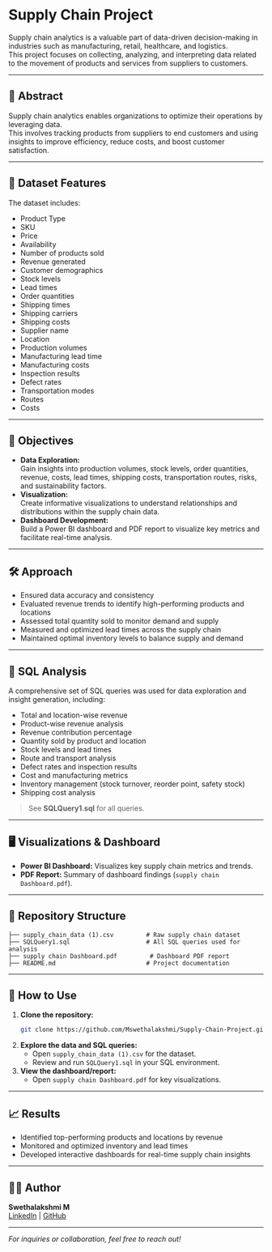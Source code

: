 # Supply Chain Project

Supply chain analytics is a valuable part of data-driven decision-making in industries such as manufacturing, retail, healthcare, and logistics.  
This project focuses on collecting, analyzing, and interpreting data related to the movement of products and services from suppliers to customers.

---

## 📄 Abstract

Supply chain analytics enables organizations to optimize their operations by leveraging data.  
This involves tracking products from suppliers to end customers and using insights to improve efficiency, reduce costs, and boost customer satisfaction.

---

## 🧾 Dataset Features

The dataset includes:
- Product Type
- SKU
- Price
- Availability
- Number of products sold
- Revenue generated
- Customer demographics
- Stock levels
- Lead times
- Order quantities
- Shipping times
- Shipping carriers
- Shipping costs
- Supplier name
- Location
- Production volumes
- Manufacturing lead time
- Manufacturing costs
- Inspection results
- Defect rates
- Transportation modes
- Routes
- Costs

---

## 🎯 Objectives

- **Data Exploration:**  
  Gain insights into production volumes, stock levels, order quantities, revenue, costs, lead times, shipping costs, transportation routes, risks, and sustainability factors.
- **Visualization:**  
  Create informative visualizations to understand relationships and distributions within the supply chain data.
- **Dashboard Development:**  
  Build a Power BI dashboard and PDF report to visualize key metrics and facilitate real-time analysis.

---

## 🛠️ Approach

- Ensured data accuracy and consistency
- Evaluated revenue trends to identify high-performing products and locations
- Assessed total quantity sold to monitor demand and supply
- Measured and optimized lead times across the supply chain
- Maintained optimal inventory levels to balance supply and demand

---

## 🧮 SQL Analysis

A comprehensive set of SQL queries was used for data exploration and insight generation, including:
- Total and location-wise revenue
- Product-wise revenue analysis
- Revenue contribution percentage
- Quantity sold by product and location
- Stock levels and lead times
- Route and transport analysis
- Defect rates and inspection results
- Cost and manufacturing metrics
- Inventory management (stock turnover, reorder point, safety stock)
- Shipping cost analysis

> See **SQLQuery1.sql** for all queries.

---

## 🖥️ Visualizations & Dashboard

- **Power BI Dashboard:** Visualizes key supply chain metrics and trends.
- **PDF Report:** Summary of dashboard findings (`supply chain Dashboard.pdf`).

---

## 📂 Repository Structure

```
├── supply_chain_data (1).csv         # Raw supply chain dataset
├── SQLQuery1.sql                     # All SQL queries used for analysis
├── supply chain Dashboard.pdf         # Dashboard PDF report
├── README.md                         # Project documentation
```

---

## 🚀 How to Use

1. **Clone the repository:**
   ```bash
   git clone https://github.com/Mswethalakshmi/Supply-Chain-Project.git
   ```
2. **Explore the data and SQL queries:**
   - Open `supply_chain_data (1).csv` for the dataset.
   - Review and run `SQLQuery1.sql` in your SQL environment.
3. **View the dashboard/report:**
   - Open `supply chain Dashboard.pdf` for key visualizations.

---

## 📈 Results

- Identified top-performing products and locations by revenue
- Monitored and optimized inventory and lead times
- Developed interactive dashboards for real-time supply chain insights

---

## 🙋‍♀️ Author

**Swethalakshmi M**  
[LinkedIn](https://linkedin.com/in/swethalakshmim03) | [GitHub](https://github.com/Mswethalakshmi)

---

*For inquiries or collaboration, feel free to reach out!*
